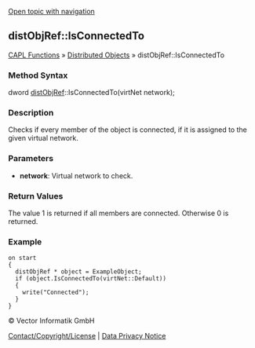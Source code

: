 [Open topic with navigation](../../../../../CANoeDEFamily.htm#Topics/CAPLFunctions/DistributedObjects/Methods/CAPLfunctiondistObjRefIsConnectedTo.md)

## distObjRef::IsConnectedTo

[CAPL Functions](../../CAPLfunctions.md) » [Distributed Objects](../CAPLfunctionsDOOverview.md) » distObjRef::IsConnectedTo

### Method Syntax

dword [distObjRef](../Objects/CAPLfunctiondistObjRef.md)::IsConnectedTo(virtNet network);

### Description

Checks if every member of the object is connected, if it is assigned to the given virtual network.

### Parameters

- **network**: Virtual network to check.

### Return Values

The value 1 is returned if all members are connected. Otherwise 0 is returned.

### Example

```plaintext
on start
{
  distObjRef * object = ExampleObject;
  if (object.IsConnectedTo(virtNet::Default))
  {
    write("Connected");
  }
}
```

© Vector Informatik GmbH

[Contact/Copyright/License](../../../Shared/ContactCopyrightLicense.md) | [Data Privacy Notice](https://www.vector.com/int/en/company/get-info/privacy-policy/)
